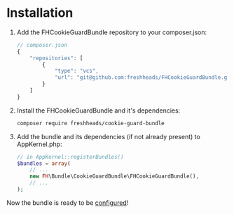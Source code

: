 Installation
============

1. Add the FHCookieGuardBundle repository to your composer.json:
    ```js
    // composer.json
    {
        "repositories": [
            {
                "type": "vcs",
                "url": "git@github.com:freshheads/FHCookieGuardBundle.git"
            }
        ]
    }
    ```

2. Install the FHCookieGuardBundle and it's dependencies:
    ```bash
    composer require freshheads/cookie-guard-bundle
    ```

3. Add the bundle and its dependencies (if not already present) to AppKernel.php:
   ```php
   // in AppKernel::registerBundles()
   $bundles = array(
       // ...
       new FH\Bundle\CookieGuardBundle\FHCookieGuardBundle(),
       // ...
   );
   ```

Now the bundle is ready to be [configured](configuration.md)!
